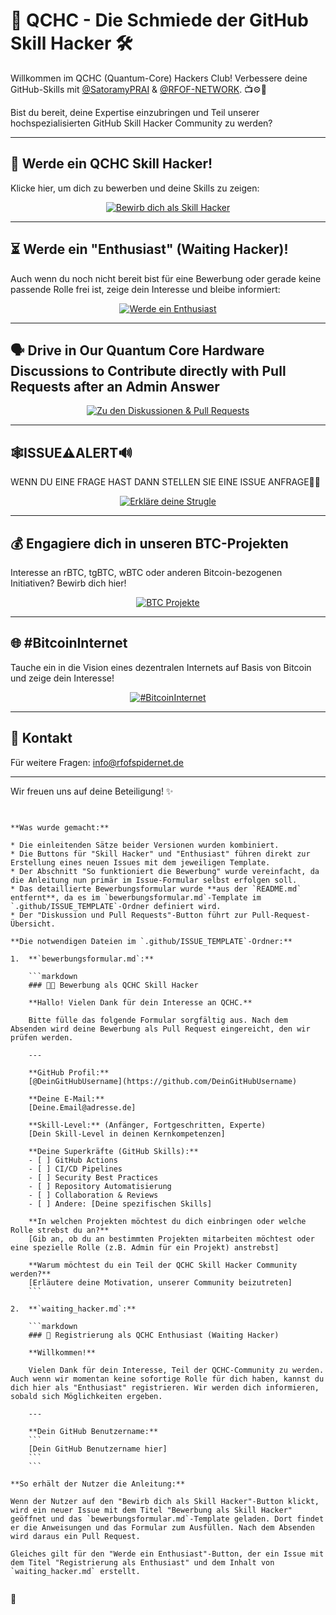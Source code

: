 # 🚀 QCHC - Die Schmiede der GitHub Skill Hacker 🛠️

Willkommen im QCHC (Quantum-Core) Hackers Club! Verbessere deine GitHub-Skills mit [@SatoramyPRAI](https://github.com/SatoramyPRAI) & [@RFOF-NETWORK](https://github.com/RFOF-NETWORK-Ready-for-our-future). 📺⚙️👾

Bist du bereit, deine Expertise einzubringen und Teil unserer hochspezialisierten GitHub Skill Hacker Community zu werden?

---

## 🚪 Werde ein QCHC Skill Hacker!

Klicke hier, um dich zu bewerben und deine Skills zu zeigen:

<p align="center">
  <a href="https://github.com/RFOF-NETWORK/QCHC/issues/new?template=bewerbungsformular-Skill-Hacker.md&title=Bewerbung%20als%20Skill%20Hacker">
    <img src="https://img.shields.io/badge/🚀%20Bewirb%20dich%20als%20Skill%20Hacker-jetzt%20einreichen!-blueviolet?style=for-the-badge&logo=github" alt="Bewirb dich als Skill Hacker">
  </a>
</p>

---

## ⏳ Werde ein "Enthusiast" (Waiting Hacker)!

Auch wenn du noch nicht bereit bist für eine Bewerbung oder gerade keine passende Rolle frei ist, zeige dein Interesse und bleibe informiert:

<p align="center">
  <a href="https://github.com/RFOF-NETWORK/QCHC/issues/new?template=bewerbungsformular-Waiting_Hacker.md&title=Registrierung%20als%20Enthusiast">
    <img src="https://img.shields.io/badge/🔭%20Werde%20ein%20Enthusiast-registrieren-lightgrey?style=for-the-badge&logo=eye" alt="Werde ein Enthusiast">
  </a>
</p>

---

## 🗣️ Drive in Our Quantum Core Hardware Discussions to Contribute directly with Pull Requests after an Admin Answer

<p align="center">
  <a href="https://github.com/RFOF-NETWORK/QCHC/discussions">
    <img src="https://img.shields.io/badge/💬%20Zu%20den%20Diskussionen%20&%20Pull%20Requests-jetzt%20mitmachen!-success?style=for-the-badge&logo=discourse" alt="Zu den Diskussionen & Pull Requests">
  </a>
</p>

---

## 🕸️ISSUE⚠️ALERT🔊

WENN DU EINE FRAGE HAST DANN STELLEN SIE EINE ISSUE ANFRAGE👨‍💻

<p align="center">
  <a href="https://github.com/RFOF-NETWORK/QCHC/issues/new?template=strugled_hacker.md&title=Strugle-Rehabilitation%20als%20Strugled-Hacker">
    <img src="https://img.shields.io/badge/⚠️%20Erkl%C3%A4re%20deine%20Strugle-hier%20klicken-orange?style=for-the-badge&logo=git-pull-request" alt="Erkläre deine Strugle">
  </a>
</p>

---

## 💰 Engagiere dich in unseren BTC-Projekten

Interesse an rBTC, tgBTC, wBTC oder anderen Bitcoin-bezogenen Initiativen? Bewirb dich hier!

<p align="center">
  <a href="https://github.com/RFOF-NETWORK/QCHC/issues/new?template=bewerbung-btc.md&title=BTC-Projekt%20Bewerbung:%20[Dein%20Name/Organisation]">
    <img src="https://img.shields.io/badge/💰%20F%C3%BCr%20BTC--Projekte%20bewerben-jetzt%20einreichen!-yellowgreen?style=for-the-badge&logo=bitcoin" alt="BTC Projekte">
  </a>
</p>

---

## 🌐 #BitcoinInternet

Tauche ein in die Vision eines dezentralen Internets auf Basis von Bitcoin und zeige dein Interesse!

<p align="center">
  <a href="https://github.com/RFOF-NETWORK/QCHC/issues/new?template=interessenbekundung-bitcoininternet.md&title=Interessenbekundung%20%23BitcoinInternet">
    <img src="https://img.shields.io/badge/🌐%20#BitcoinInternet-Interesse%20zeigen!-blue?style=for-the-badge&logo=internet-explorer" alt="#BitcoinInternet">
  </a>
</p>

---

## 📧 Kontakt

Für weitere Fragen: [info@rfofspidernet.de](mailto:info@rfofspidernet.de)

---

Wir freuen uns auf deine Beteiligung! ✨
````


**Was wurde gemacht:**

* Die einleitenden Sätze beider Versionen wurden kombiniert.
* Die Buttons für "Skill Hacker" und "Enthusiast" führen direkt zur Erstellung eines neuen Issues mit dem jeweiligen Template.
* Der Abschnitt "So funktioniert die Bewerbung" wurde vereinfacht, da die Anleitung nun primär im Issue-Formular selbst erfolgen soll.
* Das detaillierte Bewerbungsformular wurde **aus der `README.md` entfernt**, da es im `bewerbungsformular.md`-Template im `.github/ISSUE_TEMPLATE`-Ordner definiert wird.
* Der "Diskussion und Pull Requests"-Button führt zur Pull-Request-Übersicht.

**Die notwendigen Dateien im `.github/ISSUE_TEMPLATE`-Ordner:**

1.  **`bewerbungsformular.md`:**

    ```markdown
    ### 🧑‍💻 Bewerbung als QCHC Skill Hacker

    **Hallo! Vielen Dank für dein Interesse an QCHC.**

    Bitte fülle das folgende Formular sorgfältig aus. Nach dem Absenden wird deine Bewerbung als Pull Request eingereicht, den wir prüfen werden.

    ---

    **GitHub Profil:**
    [@DeinGitHubUsername](https://github.com/DeinGitHubUsername)

    **Deine E-Mail:**
    [Deine.Email@adresse.de]

    **Skill-Level:** (Anfänger, Fortgeschritten, Experte)
    [Dein Skill-Level in deinen Kernkompetenzen]

    **Deine Superkräfte (GitHub Skills):**
    - [ ] GitHub Actions
    - [ ] CI/CD Pipelines
    - [ ] Security Best Practices
    - [ ] Repository Automatisierung
    - [ ] Collaboration & Reviews
    - [ ] Andere: [Deine spezifischen Skills]

    **In welchen Projekten möchtest du dich einbringen oder welche Rolle strebst du an?**
    [Gib an, ob du an bestimmten Projekten mitarbeiten möchtest oder eine spezielle Rolle (z.B. Admin für ein Projekt) anstrebst]

    **Warum möchtest du ein Teil der QCHC Skill Hacker Community werden?**
    [Erläutere deine Motivation, unserer Community beizutreten]
    ```

2.  **`waiting_hacker.md`:**

    ```markdown
    ### 🔭 Registrierung als QCHC Enthusiast (Waiting Hacker)

    **Willkommen!**

    Vielen Dank für dein Interesse, Teil der QCHC-Community zu werden. Auch wenn wir momentan keine sofortige Rolle für dich haben, kannst du dich hier als "Enthusiast" registrieren. Wir werden dich informieren, sobald sich Möglichkeiten ergeben.

    ---

    **Dein GitHub Benutzername:**
    ```
    [Dein GitHub Benutzername hier]
    ```
    ```

**So erhält der Nutzer die Anleitung:**

Wenn der Nutzer auf den "Bewirb dich als Skill Hacker"-Button klickt, wird ein neuer Issue mit dem Titel "Bewerbung als Skill Hacker" geöffnet und das `bewerbungsformular.md`-Template geladen. Dort findet er die Anweisungen und das Formular zum Ausfüllen. Nach dem Absenden wird daraus ein Pull Request.

Gleiches gilt für den "Werde ein Enthusiast"-Button, der ein Issue mit dem Titel "Registrierung als Enthusiast" und dem Inhalt von `waiting_hacker.md` erstellt.


````
🔑
